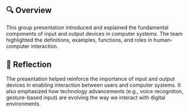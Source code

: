 ## 🔍 Overview
This group presentation introduced and explained the fundamental components of input and output devices in computer systems. The team highlighted the definitions, examples, functions, and roles in human-computer interaction.
## 📌 Reflection
The presentation helped reinforce the importance of input and output devices in enabling interaction between users and computer systems. It also emphasized how technology advancements (e.g., voice recognition, gesture-based input) are evolving the way we interact with digital environments.

